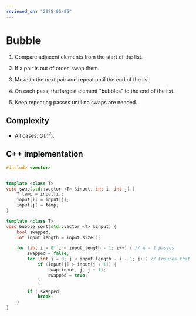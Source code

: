 ```yaml
---
reviewed_on: "2025-05-05"
---
```


# Bubble

1. Compare adjacent elements from the start of the list.

2. If a pair is out of order, swap them.

3. Move to the next pair and repeat until the end of the list.

4. On each pass, the largest element "bubbles" to the end of the list.

5. Keep repeating passes until no swaps are needed.

## Complexity

- All cases: $O(n^2)$.

## C++ implementation

```c++
#include <vector>


template <class T>
void swap(std::vector <T> &input, int i, int j) {
	T temp = input[i];
	input[i] = input[j];
	input[j] = temp;
}

template <class T>
void bubble_sort(std::vector <T> &input) {
	bool swapped;
	int input_length = input.size();

	for (int i = 0; i < input_length - 1; i++) { // n - 1 passes
		swapped = false;
		for (int j = 0; j < input_length - i - 1; j++) // Ensures that j + 1 is in bounds
			if (input[j] > input[j + 1]) {
				swap(input, j, j + 1);
				swapped = true;
			}

		if (!swapped)
			break;
	}
}
```
